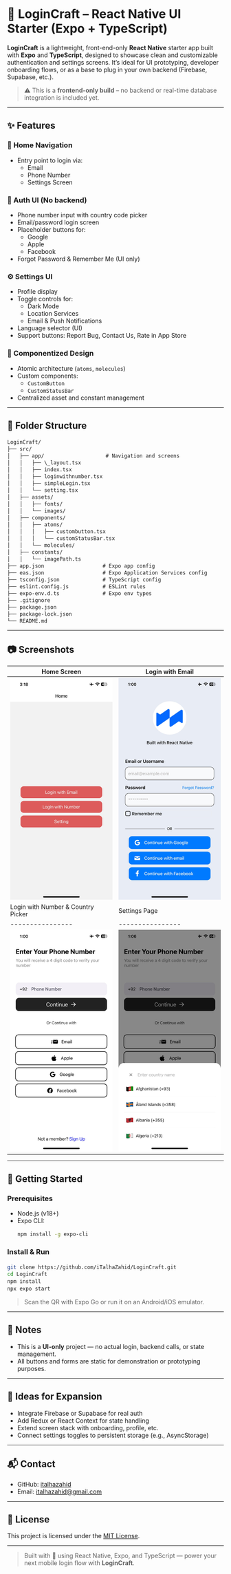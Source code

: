 # 🔐 LoginCraft – React Native UI Starter (Expo + TypeScript)

**LoginCraft** is a lightweight, front-end-only **React Native** starter app built with **Expo** and **TypeScript**, designed to showcase clean and customizable authentication and settings screens. It’s ideal for UI prototyping, developer onboarding flows, or as a base to plug in your own backend (Firebase, Supabase, etc.).
> ⚠️ This is a **frontend-only build** – no backend or real-time database integration is included yet.

---

## ✨ Features

### 🚀 Home Navigation
- Entry point to login via:
  - Email
  - Phone Number
  - Settings Screen

### 🔐 Auth UI (No backend)
- Phone number input with country code picker
- Email/password login screen
- Placeholder buttons for:
  - Google
  - Apple
  - Facebook
- Forgot Password & Remember Me (UI only)

### ⚙️ Settings UI
- Profile display
- Toggle controls for:
  - Dark Mode
  - Location Services
  - Email & Push Notifications
- Language selector (UI)
- Support buttons: Report Bug, Contact Us, Rate in App Store

### 🧱 Componentized Design
- Atomic architecture (`atoms`, `molecules`)
- Custom components:  
  - `CustomButton`
  - `CustomStatusBar`
- Centralized asset and constant management

---

## 📁 Folder Structure


```
LoginCraft/
├── src/
│   ├── app/                    # Navigation and screens
│   │   ├── \_layout.tsx
│   │   ├── index.tsx
│   │   ├── loginwithnumber.tsx
│   │   ├── simpleLogin.tsx
│   │   └── setting.tsx
│   ├── assets/
│   │   ├── fonts/
│   │   └── images/
│   ├── components/
│   │   ├── atoms/
│   │   │   ├── custombutton.tsx
│   │   │   └── customStatusBar.tsx
│   │   └── molecules/
│   ├── constants/
│   │   └── imagePath.ts
├── app.json                   # Expo app config
├── eas.json                   # Expo Application Services config
├── tsconfig.json              # TypeScript config
├── eslint.config.js           # ESLint rules
├── expo-env.d.ts              # Expo env types
├── .gitignore
├── package.json
├── package-lock.json
└── README.md

```
---

## 📷 Screenshots

| Home Screen | Login with Email | 
|-------------|-------------------|
|  <img src="https://github.com/iTalhaZahid/LoginCraft/blob/da0730551870d0a6a1ccfad87b06bbdfcc5c7762/Screenshots/1.jpg" alt="Alt Text" style="width:250px; height:auto;">  | <img src="https://github.com/iTalhaZahid/LoginCraft/blob/da0730551870d0a6a1ccfad87b06bbdfcc5c7762/Screenshots/2.jpg" alt="Alt Text" style="width:250px; height:auto;"> |
| Login with Number & Country Picker | Settings Page |
|----------------|----------------|
|  <img src="https://github.com/iTalhaZahid/LoginCraft/blob/da0730551870d0a6a1ccfad87b06bbdfcc5c7762/Screenshots/3.jpg" alt="Alt Text" style="width:250px; height:auto;">  | <img src="https://github.com/iTalhaZahid/LoginCraft/blob/da0730551870d0a6a1ccfad87b06bbdfcc5c7762/Screenshots/4.jpg" alt="Alt Text" style="width:250px; height:auto;">  |

---

## 🚀 Getting Started

### Prerequisites

- Node.js (v18+)
- Expo CLI:
  ```bash
  npm install -g expo-cli


### Install & Run

```bash
git clone https://github.com/iTalhaZahid/LoginCraft.git
cd LoginCraft
npm install
npx expo start
```

> Scan the QR with Expo Go or run it on an Android/iOS emulator.

---

## 📌 Notes

* This is a **UI-only** project — no actual login, backend calls, or state management.
* All buttons and forms are static for demonstration or prototyping purposes.

---

## 🧩 Ideas for Expansion

* Integrate Firebase or Supabase for real auth
* Add Redux or React Context for state handling
* Extend screen stack with onboarding, profile, etc.
* Connect settings toggles to persistent storage (e.g., AsyncStorage)

---

## 📬 Contact

* GitHub: [italhazahid](https://github.com/italhazahid)
* Email: [italhazahid@gmail.com](mailto:italhazahid@gmail.com)

---

## 📝 License

This project is licensed under the [MIT License](LICENSE).

---

> Built with 💙 using React Native, Expo, and TypeScript — power your next mobile login flow with **LoginCraft**.

```
